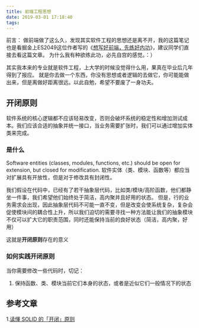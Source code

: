 ```yaml
---
title: 前端工程思想
date: 2019-03-01 17:18:40
tags:
---
```


前言： 做前端做了这么久，发现其实软件工程的思想还是离不开，我的这篇笔记也是看掘金上ES2049这位作者写的《[想写好前端，先练好内功](https://juejin.im/post/5c0dd824f265da611a47b080)》，建议同学们直接去看这篇文章。
为什么我有种欲练此功，必先自宫的感觉。：）

其实我本来的专业就是软件工程，上大学的时候没觉得什么用，果真在毕业后几年得到了报应。 就是你去做一个东西，你没有思想或者逻辑的去做它，你可能能做出来，但是离做好距离很远。以此自勉，希望不要废了一身功夫。

## 开闭原则
软件系统的核心逻辑都不应该轻易改变，否则会破坏系统的稳定性和增加测试成本。我们应该合适的抽象并统一接口，当业务需要扩张时，我们可以通过增加实体类来完成。

### 是什么
Software entities (classes, modules, functions, etc.) should be open for extension, but closed for modification.
软件实体（类、模块、函数等）都应当对扩展具有开放性，但是对于修改具有封闭性。

我们假设在代码中，已经有了若干抽象层代码，比如类/模块/高阶函数，他们都静坐一件事，我们希望他们始终处于简洁，高内聚并且好用的状态。
但是，行的业务需求会出现，因此抽象层代码不可能一直不变，但是改变会使系统复杂，复杂会促使模块间的耦合性上升，所以我们迫切的需要寻找一种方法能让我们的抽象模块不仅可以扩大它的职责范围，同时还能保持当前的良好状态（简洁，高内聚，好用）

这就是**开闭原则**存在的意义

### 如何实践开闭原则
当你需要修改一些代码时，切记：
1. 保持函数、类、模块当前它们本身的状态，或者是近似它们一般情况下的状态


## 参考文章
1.[读懂 SOLID 的「开闭」原则](https://segmentfault.com/a/1190000013123183)


